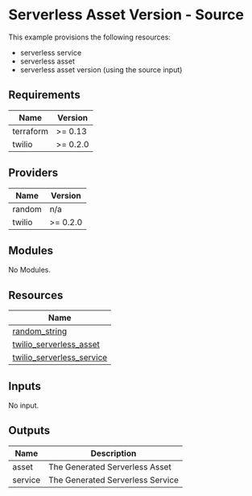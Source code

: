 # Serverless Asset Version - Source

This example provisions the following resources:

- serverless service
- serverless asset
- serverless asset version (using the source input)

## Requirements

| Name      | Version  |
| --------- | -------- |
| terraform | >= 0.13  |
| twilio    | >= 0.2.0 |

## Providers

| Name   | Version  |
| ------ | -------- |
| random | n/a      |
| twilio | >= 0.2.0 |

## Modules

No Modules.

## Resources

| Name                                                                                                                            |
| ------------------------------------------------------------------------------------------------------------------------------- |
| [random_string](https://registry.terraform.io/providers/hashicorp/random/latest/docs/resources/string)                          |
| [twilio_serverless_asset](https://registry.terraform.io/providers/RJPearson94/twilio/0.2.0/docs/resources/serverless_asset)     |
| [twilio_serverless_service](https://registry.terraform.io/providers/RJPearson94/twilio/0.2.0/docs/resources/serverless_service) |

## Inputs

No input.

## Outputs

| Name    | Description                      |
| ------- | -------------------------------- |
| asset   | The Generated Serverless Asset   |
| service | The Generated Serverless Service |
